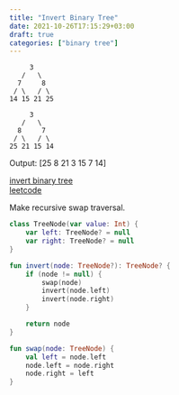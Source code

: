 ```yaml
---
title: "Invert Binary Tree"
date: 2021-10-26T17:15:29+03:00
draft: true
categories: ["binary tree"]
---
```


         3
       /   \
      7     8
     / \   / \
    14 15 21 25

         3
       /   \
      8     7
     / \   / \
    25 21 15 14

Output: [25 8 21 3 15 7 14]

[invert binary tree](https://github.com/solairerove/algs4-leprosorium/blob/master/src/main/kotlin/com/github/solairerove/algs4/leprosorium/binary_tree/InvertBinaryTree.kt) \
[leetcode](https://leetcode.com/problems/invert-binary-tree)

Make recursive swap traversal.

```kotlin
class TreeNode(var value: Int) {
    var left: TreeNode? = null
    var right: TreeNode? = null
}

fun invert(node: TreeNode?): TreeNode? {
    if (node != null) {
        swap(node)
        invert(node.left)
        invert(node.right)
    }

    return node
}

fun swap(node: TreeNode) {
    val left = node.left
    node.left = node.right
    node.right = left
}
```
